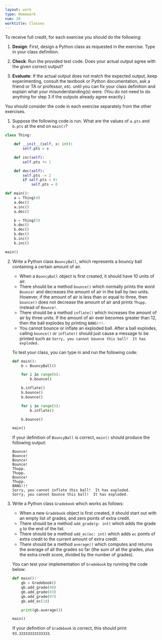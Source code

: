 ```yaml
---
layout: work
type: Homework
num: 10
worktitle: Classes
---
```


To receive full credit, for each exercise you should do the following:

1. **Design**: First, design a Python class as requested in the exercise.  Type in
   your class definition.

2. **Check**: Run the provided test code.  Does your actual output
   agree with the given correct output?

3. **Evaluate**: If the actual output does not match the expected
   output, keep experimenting, consult the textbook or Python
   documentation, ask a friend or TA or professor, *etc.* until you
   can fix your class definition and explain what your
   misunderstanding(s) were.  (You do not need to do anything for step
   3 if the outputs already agree exactly.)

You should consider the code in each exercise separately from the
other exercises.

1.  Suppose the following code is run. What are the values of `a.pts` and `b.pts` at the end on `main()`?

``` python
class Thing:

	def __init__(self, x: int):
		self.pts = x

	def inc(self):
		self.pts += 1

	def dec(self):
		self.pts -= 2
		if self.pts < 0:
			self.pts = 0

def main():
	a = Thing(4)
	a.dec()
	a.inc()
	a.dec()

	b = Thing(5)
	b.dec()
	b.dec()
	b.dec()
	b.inc()
	b.inc()

main()

```

2. Write a Python class `BouncyBall`, which represents a bouncy ball
   containing a certain amount of air.

    * When a `BouncyBall` object is first created, it should have 10
    units of air.
    * There should be a method `bounce()` which normally prints the word
    `Bounce!` and decreases the amount of air in the ball by two
    units.  However, if the amount of air is less than or equal to
    three, then `bounce()` does not decrease the amount of air and
    prints `Thupp.` instead of `Bounce!`.
    * There should be a method `inflate()` which increases the amount
    of air by three units.  If the amount of air ever becomes greater
    than 12, then the ball explodes by printing `BANG!!!`.
    * You cannot bounce or inflate an exploded ball.  After a ball
    explodes, calling `bounce()` or `inflate()` should just cause a
    message to be printed such as `Sorry, you cannot bounce this
    ball!  It has exploded.`

    To test your class, you can type in and run the following code:

    ``` python
    def main():
        b = BouncyBall()

        for i in range(6):
            b.bounce()

        b.inflate()
        b.bounce()
        b.bounce()

        for i in range(5):
            b.inflate()

        b.bounce()

    main()
    ```

    If your definition of `BouncyBall` is correct, `main()` should produce
    the following output:

    ```
    Bounce!
    Bounce!
    Bounce!
    Bounce!
    Thupp.
    Thupp.
    Bounce!
    Thupp.
    BANG!!!
    Sorry, you cannot inflate this ball!  It has exploded.
    Sorry, you cannot bounce this ball!  It has exploded.
    ```


3. Write a Python class `Gradebook` which works as follows:

    * When a new `Gradebook` object is first created, it should start
      out with an empty list of grades, and zero points of extra credit.
    * There should be a method `add_grade(g: int)` which adds the
      grade `g` to the end of the list.
    * There should be a method `add_ec(ec: int)` which adds `ec`
      points of extra credit to the current amount of extra credit.
    * There should be a method `average()` which computes and returns
      the average of all the grades so far (the sum of all the grades,
      plus the extra credit score, divided by the number of grades).

    You can test your implementation of `Gradebook` by running the
    code below:


    ``` python
    def main():
        gb = Gradebook()
        gb.add_grade(90)
        gb.add_grade(83)
        gb.add_grade(97)
        gb.add_ec(10)

        print(gb.average())

    main()
    ```

    If your definition of `Gradebook` is correct, this should print
    `93.33333333333333`.
